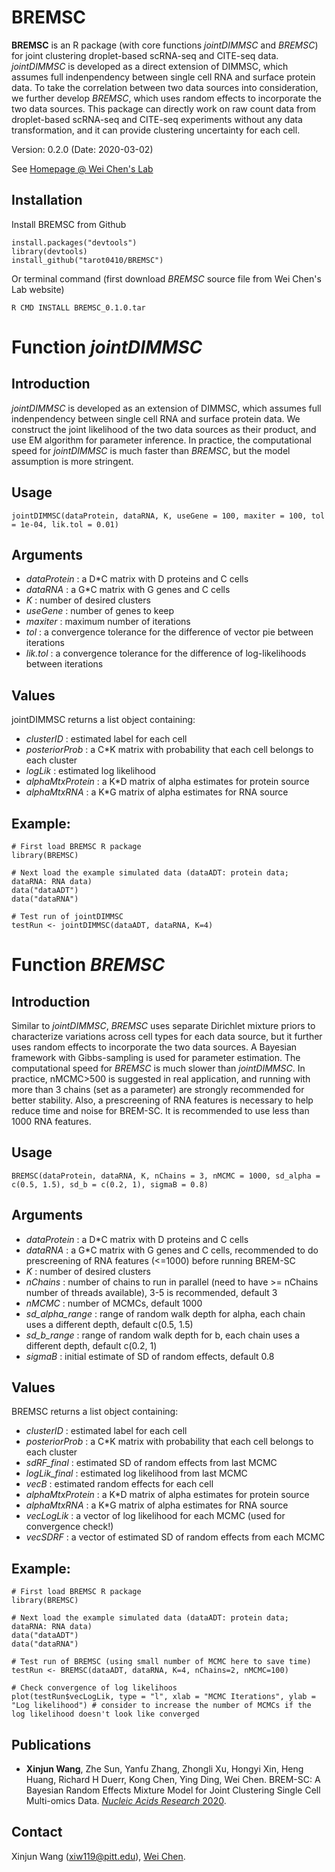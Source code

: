 # BREMSC
**BREMSC** is an R package (with core functions *jointDIMMSC* and *BREMSC*) for joint clustering droplet-based scRNA-seq and CITE-seq data. *jointDIMMSC* is developed as a direct extension of DIMMSC, which assumes full indenpendency between single cell RNA and surface protein data. To take the correlation between two data sources into consideration, we further develop *BREMSC*, which uses random effects to incorporate the two data sources. This package can directly work on raw count data from droplet-based scRNA-seq and CITE-seq experiments without any data transformation, and it can provide clustering uncertainty for each cell.

Version: 0.2.0 (Date: 2020-03-02)

See [Homepage @ Wei Chen's Lab](http://www.pitt.edu/~wec47/singlecell.html)

## Installation

Install BREMSC from Github
```
install.packages("devtools")
library(devtools)
install_github("tarot0410/BREMSC")
```
Or terminal command (first download *BREMSC* source file from Wei Chen's Lab website)
```
R CMD INSTALL BREMSC_0.1.0.tar
```

# Function *jointDIMMSC*
## Introduction
*jointDIMMSC* is developed as an extension of DIMMSC, which assumes full indenpendency between single cell RNA and surface protein data. We construct the joint likelihood of the two data sources as their product, and use EM algorithm for parameter inference. In practice, the computational speed for *jointDIMMSC* is much faster than *BREMSC*, but the model assumption is more stringent.

## Usage
```
jointDIMMSC(dataProtein, dataRNA, K, useGene = 100, maxiter = 100, tol = 1e-04, lik.tol = 0.01)
```

## Arguments
* *dataProtein* : a D*C matrix with D proteins and C cells
* *dataRNA* : a G*C matrix with G genes and C cells
* *K* : number of desired clusters
* *useGene* : number of genes to keep
* *maxiter* : maximum number of iterations
* *tol* : a convergence tolerance for the difference of vector pie between iterations
* *lik.tol* : a convergence tolerance for the difference of log-likelihoods between iterations

## Values
jointDIMMSC returns a list object containing:
* *clusterID* : estimated label for each cell
* *posteriorProb* : a C*K matrix with probability that each cell belongs to each cluster
* *logLik* : estimated log likelihood
* *alphaMtxProtein* : a K*D matrix of alpha estimates for protein source
* *alphaMtxRNA* : a K*G matrix of alpha estimates for RNA source

## Example:
```
# First load BREMSC R package
library(BREMSC)

# Next load the example simulated data (dataADT: protein data; dataRNA: RNA data)
data("dataADT")
data("dataRNA")

# Test run of jointDIMMSC
testRun <- jointDIMMSC(dataADT, dataRNA, K=4)
```

# Function *BREMSC*
## Introduction
Similar to *jointDIMMSC*, *BREMSC* uses separate Dirichlet mixture priors to characterize variations across cell types for each data source, but it further uses random effects to incorporate the two data sources. A Bayesian framework with Gibbs-sampling is used for parameter estimation. The computational speed for *BREMSC* is much slower than *jointDIMMSC*. In practice, nMCMC>500 is suggested in real application, and running with more than 3 chains (set as a parameter) are strongly recommended for better stability. Also, a prescreening of RNA features is necessary to help reduce time and noise for BREM-SC. It is recommended to use less than 1000 RNA features.

## Usage
```
BREMSC(dataProtein, dataRNA, K, nChains = 3, nMCMC = 1000, sd_alpha = c(0.5, 1.5), sd_b = c(0.2, 1), sigmaB = 0.8)
```

## Arguments
* *dataProtein* : a D*C matrix with D proteins and C cells
* *dataRNA* : a G*C matrix with G genes and C cells, recommended to do prescreening of RNA features (<=1000) before running BREM-SC
* *K* : number of desired clusters
* *nChains* : number of chains to run in parallel (need to have >= nChains number of threads available), 3-5 is recommended, default 3
* *nMCMC* : number of MCMCs, default 1000
* *sd_alpha_range* : range of random walk depth for alpha, each chain uses a different depth, default c(0.5, 1.5)
* *sd_b_range* : range of random walk depth for b, each chain uses a different depth, default c(0.2, 1)
* *sigmaB* : initial estimate of SD of random effects, default 0.8

## Values
BREMSC returns a list object containing:
* *clusterID* : estimated label for each cell
* *posteriorProb* : a C*K matrix with probability that each cell belongs to each cluster
* *sdRF_final* : estimated SD of random effects from last MCMC
* *logLik_final* : estimated log likelihood from last MCMC
* *vecB* : estimated random effects for each cell
* *alphaMtxProtein* : a K*D matrix of alpha estimates for protein source
* *alphaMtxRNA* : a K*G matrix of alpha estimates for RNA source
* *vecLogLik* : a vector of log likelihood for each MCMC (used for convergence check!)
* *vecSDRF* : a vector of estimated SD of random effects from each MCMC

## Example:
```
# First load BREMSC R package
library(BREMSC)

# Next load the example simulated data (dataADT: protein data; dataRNA: RNA data)
data("dataADT")
data("dataRNA")

# Test run of BREMSC (using small number of MCMC here to save time)
testRun <- BREMSC(dataADT, dataRNA, K=4, nChains=2, nMCMC=100)

# Check convergence of log likelihoos
plot(testRun$vecLogLik, type = "l", xlab = "MCMC Iterations", ylab = "Log likelihood") # consider to increase the number of MCMCs if the log likelihood doesn't look like converged
```

## Publications
* **Xinjun Wang**, Zhe Sun, Yanfu Zhang, Zhongli Xu, Hongyi Xin, Heng Huang, Richard H Duerr, Kong Chen, Ying Ding, Wei Chen. BREM-SC: A Bayesian Random Effects Mixture Model for Joint Clustering Single Cell Multi-omics Data. [*Nucleic Acids Research* 2020](https://doi.org/10.1093/nar/gkaa314).

## Contact
Xinjun Wang (xiw119@pitt.edu), [Wei Chen](http://www.pitt.edu/~wec47/index.html).

